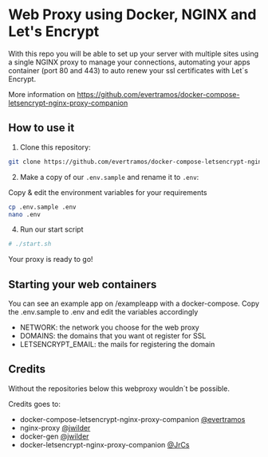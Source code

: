 # Web Proxy using Docker, NGINX and Let's Encrypt

With this repo you will be able to set up your server with multiple sites using a single NGINX proxy to manage your connections, automating your apps container (port 80 and 443) to auto renew your ssl certificates with Let´s Encrypt.


More information on https://github.com/evertramos/docker-compose-letsencrypt-nginx-proxy-companion

## How to use it

1. Clone this repository:

```bash
git clone https://github.com/evertramos/docker-compose-letsencrypt-nginx-proxy-companion.git
```

2. Make a copy of our `.env.sample` and rename it to `.env`:

Copy & edit the environment variables for your requirements

```bash
cp .env.sample .env
nano .env
```

4. Run our start script

```bash
# ./start.sh
```

Your proxy is ready to go!

## Starting your web containers

You can see an example app on /exampleapp with a docker-compose.
Copy the .env.sample to .env and edit the variables accordingly

- NETWORK: the network you choose for the web proxy
- DOMAINS: the domains that you want ot register for SSL
- LETSENCRYPT_EMAIL: the mails for registering the domain

## Credits

Without the repositories below this webproxy wouldn´t be possible.

Credits goes to:
- docker-compose-letsencrypt-nginx-proxy-companion [@evertramos](https://github.com/evertramos/docker-compose-letsencrypt-nginx-proxy-companion)
- nginx-proxy [@jwilder](https://github.com/jwilder/nginx-proxy)
- docker-gen [@jwilder](https://github.com/jwilder/docker-gen)
- docker-letsencrypt-nginx-proxy-companion [@JrCs](https://github.com/JrCs/docker-letsencrypt-nginx-proxy-companion)
